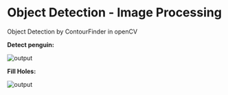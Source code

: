 # Object Detection - Image Processing
Object Detection by ContourFinder in openCV

**Detect penguin:**

![output](https://user-images.githubusercontent.com/83751182/125184978-2a8e9c80-e237-11eb-8660-b2373c18d509.png)

**Fill Holes:**

![output](https://user-images.githubusercontent.com/83751182/125191960-6edf6400-e25a-11eb-870d-714a98751a85.png)
